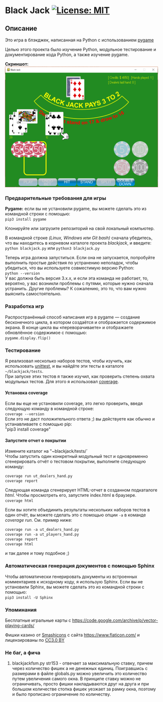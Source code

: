 # Black Jack [![License: MIT](https://img.shields.io/badge/License-MIT-blue.svg)](https://opensource.org/licenses/MIT)

## Описание
Это игра в блэкджек, написанная на Python с использованием [pygame](https://www.pygame.org/news)  

Целью этого проекта было изучение Python, модульное тестирование и документирование кода Python, а также изучение pygame.

**Скриншот:**
![](./images/blackjack_screenshot.png)

### Предварительные требования для игры

**Pygame:** если вы не установили pygame, вы можете сделать это из командной строки с помощью:   
`pip3 install pygame` 

Клонируйте или загрузите репозиторий на свой локальный компьютер.  

В командной строке *(Linux, Windows или Git bash)* сначала убедитесь, что вы находитесь в корневом каталоге проекта *blackjack*, и введите:   
`python blackjack.py` или `python3 blackjack.py`  


Теперь игра должна запуститься. Если она не запускается, попробуйте выполнить простые действия по устранению неполадок, чтобы убедиться, что вы используете совместимую версию Python:   
`python --version`  
У вас должна быть версия 3.x.x, и если эта команда не работает, то, вероятно, у вас возникли проблемы с путями, которые нужно сначала устранить. Другие проблемы? К сожалению, это то, что вам нужно выяснить самостоятельно.  

### Разработка игр
Распространённый способ написания игр в pygame — создание бесконечного цикла, в котором создаётся и отображается содержимое экрана. В конце цикла вы «переворачиваете» и отображаете обновлённое содержимое с помощью:  
`pygame.display.flip()`  


### Тестирование
Я реализовал несколько наборов тестов, чтобы изучить, как использовать 
[unittest](https://docs.python.org/3/library/unittest.html), и вы найдёте эти тесты в каталоге `~/blackjack/tests`.   
При запуске этих тестов я также изучил, как проверить степень охвата модульных тестов.  Для этого я использовал [coverage](https://coverage.readthedocs.io/en/coverage-4.5.1x/).    

#### Установка coverage
Если вы еще не установили coverage, это легко проверить, введя следующую
команду в командной строке:  
`coverage --version`  
Если это не даст положительного ответа ;) вы действуете как обычно и устанавливаете с
помощью pip:  
"pip3 install coverage"

#### Запустите отчет о покрытии
Измените каталог на "~blackjack/tests/`  
Чтобы запустить один конкретный модульный тест и одновременно сгенерировать отчёт о тестовом покрытии, выполните следующую команду:    
```
coverage run ut_dealers_hand.py
coverage report
```

Следующая команда сгенерирует HTML-отчет в созданном подкаталоге *html*. Чтобы просмотреть его, запустите index.html в браузере.  
`coverage html`  

Если вы хотите объединить результаты нескольких наборов тестов в один отчёт, вы можете сделать это с помощью опции `-a` в команде *coverage run*. См. пример ниже:
```  
coverage run -a ut_dealers_hand.py
coverage run -a ut_players_hand.py
coverage report
coverage html
```
и так далее и тому подобное ;) 

### Автоматическая генерация документов с помощью Sphinx
Чтобы автоматически генерировать документы из встроенных комментариев к исходному коду, я использую Sphinx. Если вы не установили Sphinx, вы можете сделать это из командной строки с помощью:   
`pip3 install -U Sphinx`  

### Упоминания 
Бесплатные игральные карты с 
<https://code.google.com/archive/p/vector-playing-cards/>  
   
Фишки казино от [Smashicons](https://www.flaticon.com/authors/smashicons) с сайта https://www.flaticon.com/
и лицензированы по [CC3.0 BY](http://creativecommons.org/licenses/by/3.0/)

### Не баг, а фича
1. blackjackfsm.py  str153 - отвечает за максимальную ставку, причем через количество фишек а не денежных единиц. Поигравшись с размерами в файле globals.py можно увеличить это количество путем увеличения самого окна. В принципе ставку можно не ограничивать, просто фишки накладываются друг на друга и при большом количестве стопка фишек уезжает за рамку окна, поэтому и было прописано ограничение по количеству.
